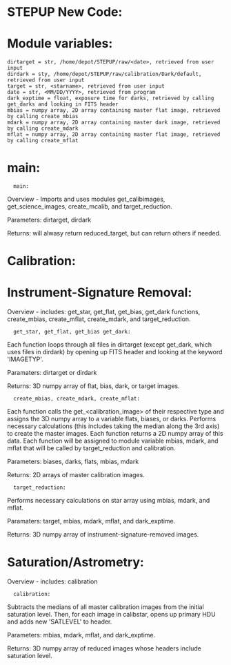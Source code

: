 # STEPUP New Code:
  
  # Module variables:
    dirtarget = str, /home/depot/STEPUP/raw/<date>, retrieved from user input
    dirdark = sty, /home/depot/STEPUP/raw/calibration/Dark/default, retrieved from user input
    target = str, <starname>, retrieved from user input
    date = str, <MM/DD/YYYY>, retrieved from program
    dark_exptime = float, exposure time for darks, retrieved by calling get_darks and looking in FITS header
    mbias = numpy array, 2D array containing master flat image, retrieved by calling create_mbias
    mdark = numpy array, 2D array containing master dark image, retrieved by calling create_mdark
    mflat = numpy array, 2D array containing master flat image, retrieved by calling create_mflat

# main:
  
      main:
Overview - Imports and uses modules get_calibimages, get_science_images, create_mcalib, and target_reduction.

Parameters: dirtarget, dirdark

Returns: will alwasy return reduced_target, but can return others if needed.

# Calibration:

  # Instrument-Signature Removal:
Overview - includes: get_star, get_flat, get_bias, get_dark functions, create_mbias, create_mflat, create_mdark, and target_reduction.

      get_star, get_flat, get_bias get_dark:
Each function loops through all files in dirtarget (except get_dark, which uses files in dirdark) by opening up FITS header and looking at the keyword 'IMAGETYP'. 

Paramaters: dirtarget or dirdark 

Returns: 3D numpy array of flat, bias, dark, or target images. 

      create_mbias, create_mdark, create_mflat:
Each function calls the get_<calibration_image> of their respective type and assigns the 3D numpy array to a variable flats, biases, or darks. Performs necessary calculations (this includes taking the median along the 3rd axis) to create the master images. Each function returns a 2D numpy array of this data. Each function will be assigned to module variable mbias, mdark, and mflat that will be called by target_reduction and calibration.

Parameters: biases, darks, flats, mbias, mdark

Returns: 2D arrays of master calibration images.

      target_reduction:
Performs necessary calculations on star array using mbias, mdark, and mflat.

Paramaters: target, mbias, mdark, mflat, and dark_exptime. 

Returns: 3D numpy array of instrument-signature-removed images.

  # Saturation/Astrometry:
Overview - includes: calibration
    
      calibration:
Subtracts the medians of all master calibration images from the initial saturation level. Then, for each image in calibstar, opens up primary HDU and adds new 'SATLEVEL' to header. 

Parameters: mbias, mdark, mflat, and dark_exptime. 

Returns: 3D numpy array of reduced images whose headers include saturation level.
